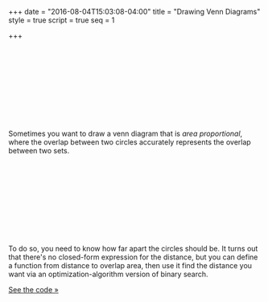 +++
date = "2016-08-04T15:03:08-04:00"
title = "Drawing Venn Diagrams"
style = true
script = true
seq = 1

+++

<svg class='top block'>
	<defs>
    <linearGradient id="venn-diagrams-grad-c1" x1="0%" y1="0%" x2="0%" y2="100%">
      <stop offset="0%" stop-color="#E84D4D" />
      <stop offset="100%" stop-color="#F8A2FF" />
    </linearGradient>
    <linearGradient id="venn-diagrams-grad-c2" x1="0%" y1="0%" x2="0%" y2="100%">
      <stop offset="0%" stop-color="#4D6DE8" />
      <stop offset="100%" stop-color="#A2FFFF" />
    </linearGradient>
    <linearGradient id="venn-diagrams-grad-overlap" x1="0%" y1="0%" x2="0%" y2="100%">
      <stop offset="0%" stop-color="#FFE21E" />
      <stop offset="100%" stop-color="#E1D46F" />
    </linearGradient>
  </defs>
</svg>

Sometimes you want to draw a venn diagram that is _area proportional_, where the overlap between two circles accurately represents the overlap between two sets. 

<svg class='overlaps block'></svg>

To do so, you need to know how far apart the circles should be. It turns out that there's no closed-form expression for the distance, but you can define a function from distance to overlap area, then use it find the distance you want via an optimization-algorithm version of binary search.

[See the code &raquo;](https://gist.github.com/yurivish/b6d2b883fcee198345436d6b574ae4ee)

<!-- <script src='venn-diagrams/script.js'></script> -->

